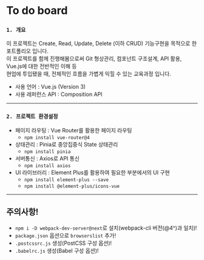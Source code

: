 # To do board

### `1. 개요`

이 프로젝트는 Create, Read, Update, Delete (이하 CRUD) 기능구현을 목적으로 한 포트폴리오 입니다. <br />
이 프로젝트를 함께 진행해봄으로써 Git 형상관리, 컴포넌트 구조설계, API 활용, Vue.js에 대한 전반적인 이해 등<br />
현업에 투입됐을 때, 전체적인 흐름을 가볍게 익힐 수 있는 교육과정 입니다. <br />

-   사용 언어 : Vue.js (Version 3)
-   사용 레퍼런스 API : Composition API

---

### `2. 프로젝트 환경설정`

-   페이지 라우팅 : Vue Router를 활용한 페이지 라우팅
    -   `npm install vue-router@4`
-   상태관리 : Pinia로 중앙집중식 State 상태관리
    -   `npm install pinia`
-   서버통신 : Axios로 API 통신
    -   `npm install axios`
-   UI 라이브러리 : Element Plus를 활용하여 필요한 부분에서의 UI 구현
    -   `npm install element-plus --save`
    -   `npm install @element-plus/icons-vue`

---

## 주의사항!

-   `npm i -D webpack-dev-server@next`로 설치(webpack-cli 버전(@4^)과 일치)!<br />
-   `package.json` 옵션으로 `browserslist` 추가!<br />
-   `.postcssrc.js` 생성(PostCSS 구성 옵션)!<br />
-   `.babelrc.js` 생성(Babel 구성 옵션)!<br />
